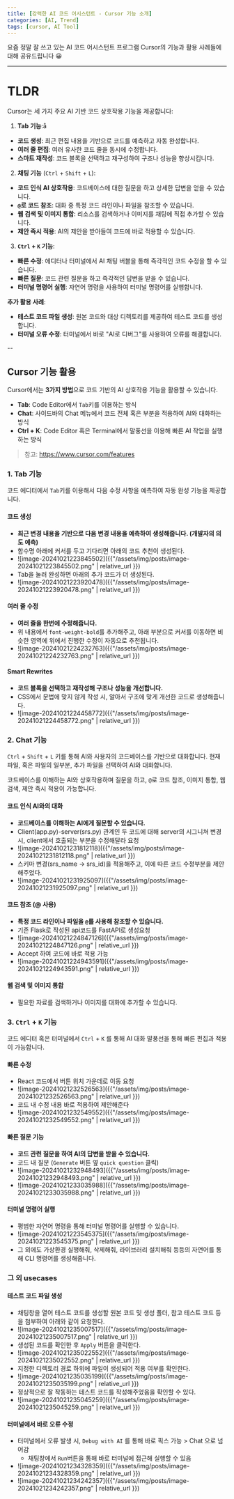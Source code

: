 ```yaml
---
title: [강력한 AI 코드 어시스턴트 - Cursor 기능 소개]
categories: [AI, Trend]
tags: [cursor, AI Tool]		
---
```


요즘 정말 잘 쓰고 있는 AI 코드 어시스턴트 프로그램 Cursor의 기능과 활용 사례들에 대해 공유드립니다 😀

---

# TLDR

Cursor는 세 가지 주요 AI 기반 코드 상호작용 기능을 제공합니다:

1. **Tab 기능**:å
  * **코드 생성**: 최근 편집 내용을 기반으로 코드를 예측하고 자동 완성합니다.
  * **여러 줄 편집**: 여러 유사한 코드 줄을 동시에 수정합니다.
  * **스마트 재작성**: 코드 블록을 선택하고 재구성하여 구조나 성능을 향상시킵니다.
2. **채팅 기능** (`Ctrl` + `Shift` + `L`):
  * **코드 인식 AI 상호작용**: 코드베이스에 대한 질문을 하고 상세한 답변을 얻을 수 있습니다.
  * **`@`로 코드 참조**: 대화 중 특정 코드 라인이나 파일을 참조할 수 있습니다.
  * **웹 검색 및 이미지 통합**: 리소스를 검색하거나 이미지를 채팅에 직접 추가할 수 있습니다.
  * **제안 즉시 적용**: AI의 제안을 받아들여 코드에 바로 적용할 수 있습니다.
3. **`Ctrl` + `K` 기능**:
  * **빠른 수정**: 에디터나 터미널에서 AI 채팅 버블을 통해 즉각적인 코드 수정을 할 수 있습니다.
  * **빠른 질문**: 코드 관련 질문을 하고 즉각적인 답변을 받을 수 있습니다.
  * **터미널 명령어 실행**: 자연어 명령을 사용하여 터미널 명령어를 실행합니다.

**추가 활용 사례**:

* **테스트 코드 파일 생성**: 원본 코드와 대상 디렉토리를 제공하여 테스트 코드를 생성합니다.
* **터미널 오류 수정**: 터미널에서 바로 "AI로 디버그"를 사용하여 오류를 해결합니다.

--


## Cursor 기능 활용

Cursor에서는 **3가지 방법**으로 코드 기반의 AI 상호작용 기능을 활용할 수 있습니다.

* **Tab**: Code Editor에서 `Tab`키를 이용하는 방식
* **Chat**: 사이드바의 Chat 메뉴에서 코드 전체 혹은 부분을 적용하여 AI와 대화하는 방식
* **Ctrl + K**: Code Editor 혹은 Terminal에서 말풍선을 이용해 빠른 AI 작업을 실행하는 방식

> 참고: https://www.cursor.com/features

### 1\. **Tab 기능**

코드 에디터에서 `Tab`키를 이용해서 다음 수정 사항을 예측하여 자동 완성 기능을 제공합니다.

#### **코드 생성**

- **최근 변경 내용을 기반으로 다음 변경 내용을 예측하여 생성해줍니다. (개발자의 의도 예측)**
- 함수명 아래에 커서를 두고 기다리면 아래의 코드 추천이 생성된다.
- ![image-20241021223845502]({{"/assets/img/posts/image-20241021223845502.png" | relative_url }})
- Tab을 눌러 완성하면 아래의 추가 코드가 더 생성된다.
- ![image-20241021223920478]({{"/assets/img/posts/image-20241021223920478.png" | relative_url }})

#### **여러 줄 수정**

- **여러 줄을 한번에 수정해줍니다.**
- 위 내용에서 `font-weight-bold`를 추가해주고, 아래 부분으로 커서를 이동하면 비슷한 영역에 위에서 진행한 수정이 자동으로 추천됩니다.
- ![image-20241021224232763]({{"/assets/img/posts/image-20241021224232763.png" | relative_url }})

#### **Smart Rewrites**

- **코드 블록을 선택하고 재작성해 구조나 성능을 개선합니다.**
- CSS에서 문법에 맞지 않게 작성 시, 알아서 구조에 맞게 개선한 코드로 생성해줍니다.
- ![image-20241021224458772]({{"/assets/img/posts/image-20241021224458772.png" | relative_url }})

### 2\. **Chat 기능**

`Ctrl` + `Shift` + `L` 키를 통해 AI와 사용자의 코드베이스를 기반으로 대화합니다. 현재 파일, 혹은 파일의 일부분, 추가 파일을 선택하여 AI와 대화합니다.

코드베이스를 이해하는 AI와 상호작용하며 질문을 하고, `@`로 코드 참조, 이미지 통합, 웹 검색, 제안 즉시 적용이 가능합니다.

#### **코드 인식 AI와의 대화**

- **코드베이스를 이해하는 AI에게 질문할 수 있습니다.**
- Client(app.py)-server(srs.py) 관계인 두 코드에 대해 server의 시그니쳐 변경 시, client에서 호출되는 부분을 수정해달라 요청
- ![image-20241021231812118]({{"/assets/img/posts/image-20241021231812118.png" | relative_url }})
- 스키마 변경(srs_name -\> srs_id)을 적용해주고, 이에 따른 코드 수정부분을 제안해주었다.
- ![image-20241021231925097]({{"/assets/img/posts/image-20241021231925097.png" | relative_url }})

#### **코드 참조 (@ 사용)**

- **특정 코드 라인이나 파일을 `@`를 사용해 참조할 수 있습니다.**
- 기존 Flask로 작성된 api코드를 FastAPI로 생성요청
- ![image-20241021224847126]({{"/assets/img/posts/image-20241021224847126.png" | relative_url }})
- Accept 하여 코드에 바로 적용 가능
- ![image-20241021224943591]({{"/assets/img/posts/image-20241021224943591.png" | relative_url }})

#### **웹 검색 및 이미지 통합**

- 필요한 자료를 검색하거나 이미지를 대화에 추가할 수 있습니다.

### 3\. **`Ctrl` + `K` 기능**

코드 에디터 혹은 터미널에서 `Ctrl` + `K` 를 통해 AI 대화 말풍선을 통해 빠른 편집과 적용이 가능합니다.

#### **빠른 수정**

- React 코드에서 버튼 위치 가운데로 이동 요청
- ![image-20241021232526563]({{"/assets/img/posts/image-20241021232526563.png" | relative_url }})
- 코드 내 수정 내용 바로 적용하여 제안해준다
- ![image-20241021232549552]({{"/assets/img/posts/image-20241021232549552.png" | relative_url }})

#### **빠른 질문 기능**

- **코드 관련 질문을 하여 AI의 답변을 받을 수 있습니다.**
- 코드 내 질문 (`Generate` 버튼 옆 `quick question` 클릭)
- ![image-20241021232948493]({{"/assets/img/posts/image-20241021232948493.png" | relative_url }})
- ![image-20241021233035988]({{"/assets/img/posts/image-20241021233035988.png" | relative_url }})

#### **터미널 명령어 실행**

- 평범한 자연어 명령을 통해 터미널 명령어를 실행할 수 있습니다.
- ![image-20241021223545375]({{"/assets/img/posts/image-20241021223545375.png" | relative_url }})
- 그 외에도 가상환경 실행해줘, 삭제해줘, 라이브러리 설치해줘 등등의 자연어를 통해 CLI 명령어를 생성해줍니다.

### 그 외 usecases

#### 테스트 코드 파일 생성

- 채팅창을 열어 테스트 코드를 생성할 원본 코드 및 생성 폴더, 참고 테스트 코드 등을 첨부하여 아래와 같이 요청한다.
- ![image-20241021235007517]({{"/assets/img/posts/image-20241021235007517.png" | relative_url }})
- 생성된 코드를 확인한 후 `Apply` 버튼을 클릭한다.
- ![image-20241021235022552]({{"/assets/img/posts/image-20241021235022552.png" | relative_url }})
- 지정한 디렉토리 경로 하위에 파일이 생성되어 적용 여부를 확인한다.
- ![image-20241021235035199]({{"/assets/img/posts/image-20241021235035199.png" | relative_url }})
- 정상적으로 잘 작동하는 테스트 코드를 작성해주었음을 확인할 수 있다.
- ![image-20241021235045259]({{"/assets/img/posts/image-20241021235045259.png" | relative_url }})

#### 터미널에서 바로 오류 수정

- 터미널에서 오류 발생 시, `Debug with AI` 를 통해 바로 픽스 가능 \> Chat 으로 넘어감
  - 채팅창에서 `Run`버튼을 통해 바로 터미널에 접근해 실행할 수 있음
- ![image-20241021234328359]({{"/assets/img/posts/image-20241021234328359.png" | relative_url }})
- ![image-20241021234242357]({{"/assets/img/posts/image-20241021234242357.png" | relative_url }})
